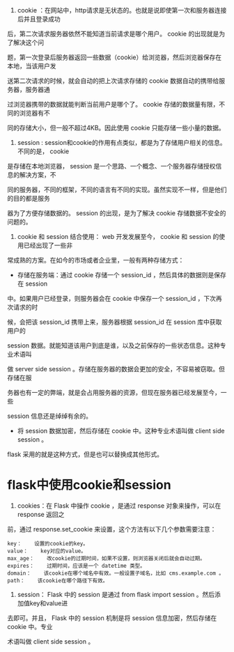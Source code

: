 1. cookie ：在网站中，http请求是无状态的。也就是说即使第一次和服务器连接后并且登录成功

后，第二次请求服务器依然不能知道当前请求是哪个用户。 cookie 的出现就是为了解决这个问

题，第一次登录后服务器返回一些数据（cookie）给浏览器，然后浏览器保存在本地，当该用户发

送第二次请求的时候，就会自动的把上次请求存储的 cookie 数据自动的携带给服务器，服务器通

过浏览器携带的数据就能判断当前用户是哪个了。 cookie 存储的数据量有限，不同的浏览器有不

同的存储大小，但一般不超过4KB。因此使用 cookie 只能存储一些小量的数据。

1.  session : session和cookie的作用有点类似，都是为了存储用户相关的信息。不同的是， cookie

是存储在本地浏览器， session 是一个思路、一个概念、一个服务器存储授权信息的解决方案，不

同的服务器，不同的框架，不同的语言有不同的实现。虽然实现不一样，但是他们的目的都是服务

器为了方便存储数据的。 session 的出现，是为了解决 cookie 存储数据不安全的问题的。

1.  cookie 和 session 结合使用： web 开发发展至今， cookie 和 session 的使用已经出现了一些非

常成熟的方案。在如今的市场或者企业里，一般有两种存储方式：

- 存储在服务端：通过 cookie 存储一个 session_id ，然后具体的数据则是保存在 session

中。如果用户已经登录，则服务器会在 cookie 中保存一个 session_id ，下次再次请求的时

候，会把该 session_id 携带上来，服务器根据 session_id 在 session 库中获取用户的

session 数据。就能知道该用户到底是谁，以及之前保存的一些状态信息。这种专业术语叫

做 server side session 。存储在服务器的数据会更加的安全，不容易被窃取。但存储在服

务器也有一定的弊端，就是会占用服务器的资源，但现在服务器已经发展至今，一些

session 信息还是绰绰有余的。

- 将 session 数据加密，然后存储在 cookie 中。这种专业术语叫做 client side session 。

flask 采用的就是这种方式，但是也可以替换成其他形式。

# flask中使用cookie和session

1. cookies：在 Flask 中操作 cookie ，是通过 response 对象来操作，可以在 response 返回之

前，通过 response.set_cookie 来设置，这个方法有以下几个参数需要注意：

```
key：    设置的cookie的key。
value：    key对应的value。
max_age：    改cookie的过期时间，如果不设置，则浏览器关闭后就会自动过期。
expires：    过期时间，应该是一个 datetime 类型。
domain：    该cookie在哪个域名中有效。一般设置子域名，比如 cms.example.com 。
path：    该cookie在哪个路径下有效。
```

1. session： Flask 中的 session 是通过 from flask import session 。然后添加值key和value进

去即可。并且， Flask 中的 session 机制是将 session 信息加密，然后存储在 cookie 中。专业

术语叫做 client side session 。